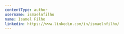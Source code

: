 ```yaml
---
contentType: author
username: ismaelnfilho
name: Isamel Filho
linkedin: https://www.linkedin.com/in/ismaelnfilho/
---
```


